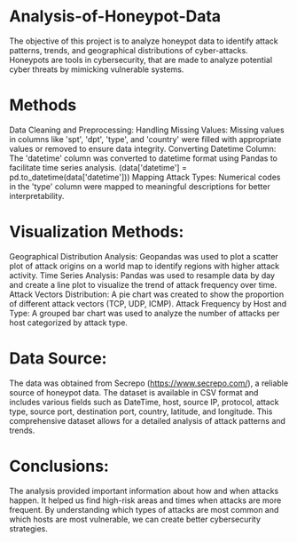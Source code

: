 # Analysis-of-Honeypot-Data
The objective of this project is to analyze honeypot data to identify attack patterns, trends, and geographical distributions of cyber-attacks. Honeypots are tools in cybersecurity, that are made to analyze potential cyber threats by mimicking vulnerable systems.


# Methods
Data Cleaning and Preprocessing:
Handling Missing Values: Missing values in columns like 'spt', 'dpt', 'type', and 'country' were filled with appropriate values or removed to ensure data integrity.
Converting Datetime Column: The 'datetime' column was converted to datetime format using Pandas to facilitate time series analysis. (data['datetime'] = pd.to_datetime(data['datetime']))
Mapping Attack Types: Numerical codes in the 'type' column were mapped to meaningful descriptions for better interpretability.

# Visualization Methods:
Geographical Distribution Analysis: Geopandas was used to plot a scatter plot of attack origins on a world map to identify regions with higher attack activity.
Time Series Analysis: Pandas was used to resample data by day and create a line plot to visualize the trend of attack frequency over time.
Attack Vectors Distribution: A pie chart was created to show the proportion of different attack vectors (TCP, UDP, ICMP).
Attack Frequency by Host and Type: A grouped bar chart was used to analyze the number of attacks per host categorized by attack type.

# Data Source:
The data was obtained from Secrepo (https://www.secrepo.com/), a reliable source of honeypot data. The dataset is available in CSV format and includes various fields such as DateTime, host, source IP, protocol, attack type, source port, destination port, country, latitude, and longitude. This comprehensive dataset allows for a detailed analysis of attack patterns and trends.

# Conclusions:
The analysis provided important information about how and when attacks happen. It helped us find high-risk areas and times when attacks are more frequent. By understanding which types of attacks are most common and which hosts are most vulnerable, we can create better cybersecurity strategies.
